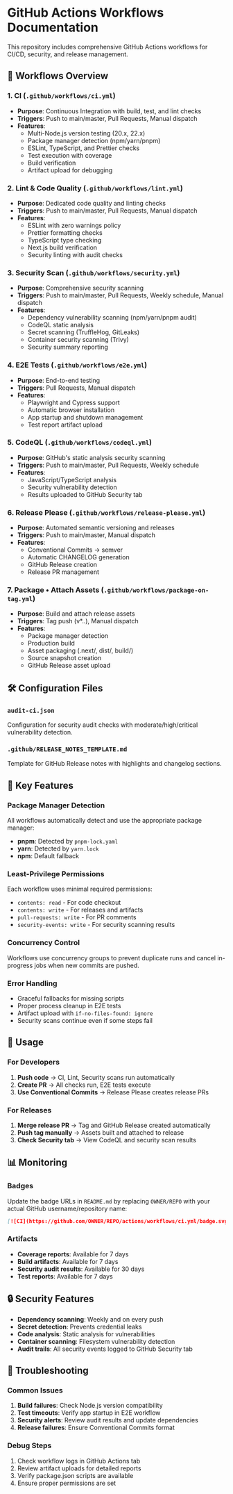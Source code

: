 # GitHub Actions Workflows Documentation

This repository includes comprehensive GitHub Actions workflows for CI/CD, security, and release management.

## 🔄 Workflows Overview

### 1. **CI** (`.github/workflows/ci.yml`)
- **Purpose**: Continuous Integration with build, test, and lint checks
- **Triggers**: Push to main/master, Pull Requests, Manual dispatch
- **Features**:
  - Multi-Node.js version testing (20.x, 22.x)
  - Package manager detection (npm/yarn/pnpm)
  - ESLint, TypeScript, and Prettier checks
  - Test execution with coverage
  - Build verification
  - Artifact upload for debugging

### 2. **Lint & Code Quality** (`.github/workflows/lint.yml`)
- **Purpose**: Dedicated code quality and linting checks
- **Triggers**: Push to main/master, Pull Requests, Manual dispatch
- **Features**:
  - ESLint with zero warnings policy
  - Prettier formatting checks
  - TypeScript type checking
  - Next.js build verification
  - Security linting with audit checks

### 3. **Security Scan** (`.github/workflows/security.yml`)
- **Purpose**: Comprehensive security scanning
- **Triggers**: Push to main/master, Pull Requests, Weekly schedule, Manual dispatch
- **Features**:
  - Dependency vulnerability scanning (npm/yarn/pnpm audit)
  - CodeQL static analysis
  - Secret scanning (TruffleHog, GitLeaks)
  - Container security scanning (Trivy)
  - Security summary reporting

### 4. **E2E Tests** (`.github/workflows/e2e.yml`)
- **Purpose**: End-to-end testing
- **Triggers**: Pull Requests, Manual dispatch
- **Features**:
  - Playwright and Cypress support
  - Automatic browser installation
  - App startup and shutdown management
  - Test report artifact upload

### 5. **CodeQL** (`.github/workflows/codeql.yml`)
- **Purpose**: GitHub's static analysis security scanning
- **Triggers**: Push to main/master, Pull Requests, Weekly schedule
- **Features**:
  - JavaScript/TypeScript analysis
  - Security vulnerability detection
  - Results uploaded to GitHub Security tab

### 6. **Release Please** (`.github/workflows/release-please.yml`)
- **Purpose**: Automated semantic versioning and releases
- **Triggers**: Push to main/master, Manual dispatch
- **Features**:
  - Conventional Commits → semver
  - Automatic CHANGELOG generation
  - GitHub Release creation
  - Release PR management

### 7. **Package • Attach Assets** (`.github/workflows/package-on-tag.yml`)
- **Purpose**: Build and attach release assets
- **Triggers**: Tag push (v*.*.*), Manual dispatch
- **Features**:
  - Package manager detection
  - Production build
  - Asset packaging (.next/, dist/, build/)
  - Source snapshot creation
  - GitHub Release asset upload

## 🛠️ Configuration Files

### `audit-ci.json`
Configuration for security audit checks with moderate/high/critical vulnerability detection.

### `.github/RELEASE_NOTES_TEMPLATE.md`
Template for GitHub Release notes with highlights and changelog sections.

## 🔧 Key Features

### Package Manager Detection
All workflows automatically detect and use the appropriate package manager:
- **pnpm**: Detected by `pnpm-lock.yaml`
- **yarn**: Detected by `yarn.lock`
- **npm**: Default fallback

### Least-Privilege Permissions
Each workflow uses minimal required permissions:
- `contents: read` - For code checkout
- `contents: write` - For releases and artifacts
- `pull-requests: write` - For PR comments
- `security-events: write` - For security scanning results

### Concurrency Control
Workflows use concurrency groups to prevent duplicate runs and cancel in-progress jobs when new commits are pushed.

### Error Handling
- Graceful fallbacks for missing scripts
- Proper process cleanup in E2E tests
- Artifact upload with `if-no-files-found: ignore`
- Security scans continue even if some steps fail

## 🚀 Usage

### For Developers
1. **Push code** → CI, Lint, Security scans run automatically
2. **Create PR** → All checks run, E2E tests execute
3. **Use Conventional Commits** → Release Please creates release PRs

### For Releases
1. **Merge release PR** → Tag and GitHub Release created automatically
2. **Push tag manually** → Assets built and attached to release
3. **Check Security tab** → View CodeQL and security scan results

## 📊 Monitoring

### Badges
Update the badge URLs in `README.md` by replacing `OWNER/REPO` with your actual GitHub username/repository name:

```markdown
[![CI](https://github.com/OWNER/REPO/actions/workflows/ci.yml/badge.svg)](https://github.com/OWNER/REPO/actions/workflows/ci.yml)
```

### Artifacts
- **Coverage reports**: Available for 7 days
- **Build artifacts**: Available for 7 days
- **Security audit results**: Available for 30 days
- **Test reports**: Available for 7 days

## 🔒 Security Features

- **Dependency scanning**: Weekly and on every push
- **Secret detection**: Prevents credential leaks
- **Code analysis**: Static analysis for vulnerabilities
- **Container scanning**: Filesystem vulnerability detection
- **Audit trails**: All security events logged to GitHub Security tab

## 🐛 Troubleshooting

### Common Issues
1. **Build failures**: Check Node.js version compatibility
2. **Test timeouts**: Verify app startup in E2E workflow
3. **Security alerts**: Review audit results and update dependencies
4. **Release failures**: Ensure Conventional Commits format

### Debug Steps
1. Check workflow logs in GitHub Actions tab
2. Review artifact uploads for detailed reports
3. Verify package.json scripts are available
4. Ensure proper permissions are set